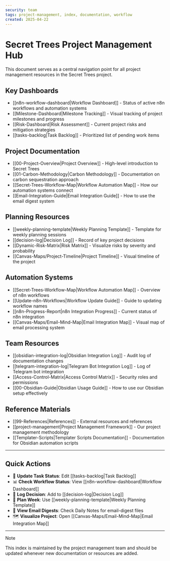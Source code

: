 ```yaml
---
security: team
tags: project-management, index, documentation, workflow
created: 2025-04-22
---
```


# Secret Trees Project Management Hub

This document serves as a central navigation point for all project management resources in the Secret Trees project.

## Key Dashboards

- [[n8n-workflow-dashboard|Workflow Dashboard]] - Status of active n8n workflows and automation systems
- [[Milestone-Dashboard|Milestone Tracking]] - Visual tracking of project milestones and progress
- [[Risk-Dashboard|Risk Assessment]] - Current project risks and mitigation strategies
- [[tasks-backlog|Task Backlog]] - Prioritized list of pending work items

## Project Documentation

- [[00-Project-Overview|Project Overview]] - High-level introduction to Secret Trees
- [[01-Carbon-Methodology|Carbon Methodology]] - Documentation on carbon sequestration approach
- [[Secret-Trees-Workflow-Map|Workflow Automation Map]] - How our automation systems connect
- [[Email-Integration-Guide|Email Integration Guide]] - How to use the email digest system

## Planning Resources

- [[weekly-planning-template|Weekly Planning Template]] - Template for weekly planning sessions
- [[decision-log|Decision Log]] - Record of key project decisions
- [[Dynamic-Risk-Matrix|Risk Matrix]] - Visualize risks by severity and probability
- [[Canvas-Maps/Project-Timeline|Project Timeline]] - Visual timeline of the project

## Automation Systems

- [[Secret-Trees-Workflow-Map|Workflow Automation Map]] - Overview of n8n workflows
- [[Update-n8n-Workflows|Workflow Update Guide]] - Guide to updating workflow names
- [[n8n-Progress-Report|n8n Integration Progress]] - Current status of n8n integration
- [[Canvas-Maps/Email-Mind-Map|Email Integration Map]] - Visual map of email processing system

## Team Resources

- [[obsidian-integration-log|Obsidian Integration Log]] - Audit log of documentation changes
- [[telegram-integration-log|Telegram Bot Integration Log]] - Log of Telegram bot integration
- [[Access-Control-Matrix|Access Control Matrix]] - Security roles and permissions
- [[00-Obsidian-Guide|Obsidian Usage Guide]] - How to use our Obsidian setup effectively

## Reference Materials

- [[99-References|References]] - External resources and references
- [[project-management|Project Management Framework]] - Our project management methodology
- [[Templater-Scripts|Templater Scripts Documentation]] - Documentation for Obsidian automation scripts

---

## Quick Actions

- 🔄 **Update Task Status**: Edit [[tasks-backlog|Task Backlog]]
- 📊 **Check Workflow Status**: View [[n8n-workflow-dashboard|Workflow Dashboard]]
- 📝 **Log Decision**: Add to [[decision-log|Decision Log]]
- 📆 **Plan Week**: Use [[weekly-planning-template|Weekly Planning Template]]
- 📧 **View Email Digests**: Check Daily Notes for email-digest files
- 🗺️ **Visualize Project**: Open [[Canvas-Maps/Email-Mind-Map|Email Integration Map]]

---

> [!note]
> This index is maintained by the project management team and should be updated whenever new documentation or resources are added. 